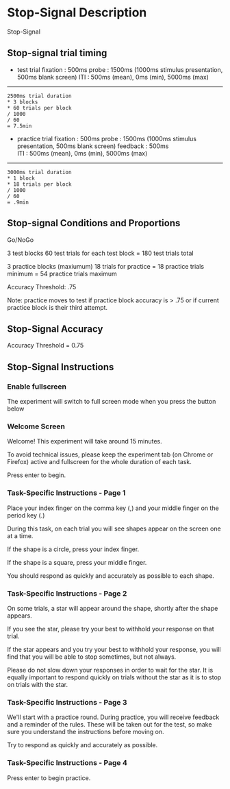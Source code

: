 # Stop-Signal Description
Stop-Signal 

## Stop-signal trial timing
- test trial
fixation : 500ms
probe : 1500ms (1000ms stimulus presentation, 500ms blank screen)
ITI : 500ms (mean), 0ms (min), 5000ms (max)

--- 
```code 
2500ms trial duration 
* 3 blocks
* 60 trials per block 
/ 1000 
/ 60
= 7.5min
```

- practice trial
fixation : 500ms
probe : 1500ms (1000ms stimulus presentation, 500ms blank screen)
feedback : 500ms  
ITI : 500ms (mean), 0ms (min), 5000ms (max)

--- 
```code 
3000ms trial duration 
* 1 block
* 18 trials per block 
/ 1000 
/ 60
= .9min
```

## Stop-signal Conditions and Proportions
Go/NoGo

3 test blocks
60 test trials for each test block
= 180 test trials total 

3 practice blocks (maxiumum)
18 trials for practice
= 18 practice trials minimum
= 54 practice trials maximum

Accuracy Threshold: .75

Note: practice moves to test if practice block accuracy is > .75 or if current practice block is their third attempt. 

## Stop-Signal Accuracy
Accuracy Threshold = 0.75

## Stop-Signal Instructions

### Enable fullscreen
The experiment will switch to full screen mode when you press the button below

### Welcome Screen
Welcome! This experiment will take around 15 minutes.

To avoid technical issues, please keep the experiment tab (on Chrome or Firefox) active and fullscreen for the whole duration of each task.

Press enter to begin.

### Task-Specific Instructions - Page 1

Place your index finger on the comma key (,) and your middle finger on the period key (.)

During this task, on each trial you will see shapes appear on the screen one at a time.

If the shape is a circle, press your index finger.

If the shape is a square, press your middle finger.

You should respond as quickly and accurately as possible to each shape.

### Task-Specific Instructions - Page 2
On some trials, a star will appear around the shape, shortly after the shape appears.

If you see the star, please try your best to withhold your response on that trial.

If the star appears and you try your best to withhold your response, you will find that you will be able to stop sometimes, but not always.

Please do not slow down your responses in order to wait for the star. It is equally important to respond quickly on trials without the star as it is to stop on trials with the star.

### Task-Specific Instructions - Page 3

We'll start with a practice round. During practice, you will receive feedback and a reminder of the rules. These will be taken out for the test, so make sure you understand the instructions before moving on.

Try to respond as quickly and accurately as possible.

### Task-Specific Instructions - Page 4
Press enter to begin practice.